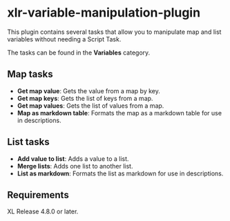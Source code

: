 # xlr-variable-manipulation-plugin

This plugin contains several tasks that allow you to manipulate map and list variables without needing a Script Task.

The tasks can be found in the **Variables** category.

## Map tasks

* **Get map value**:  Gets the value from a map by key.
* **Get map keys**:  Gets the list of keys from a map.
* **Get map values**:  Gets the list of values from a map.
* **Map as markdown table**: Formats the map as a markdown table for use in descriptions.

## List tasks

* **Add value to list**:  Adds a value to a list.
* **Merge lists**:  Adds one list to another list.
* **List as markdown**:  Formats the list as markdown for use in descriptions.

## Requirements
XL Release 4.8.0 or later.